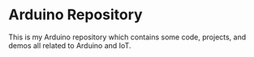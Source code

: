 # Arduino Repository
This is my Arduino repository which contains some code, projects, and demos all related to Arduino and IoT.
